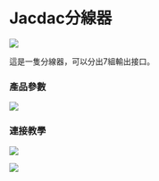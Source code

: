 # Jacdac分線器

![](https://kittenbothk.readthedocs.io/en/latest/\_images/hub1.png)

這是一隻分線器，可以分出7組輸出接口。

### 產品參數

![](https://kittenbothk.readthedocs.io/en/latest/\_images/hub2.png)

### 連接教學

![](https://kittenbothk.readthedocs.io/en/latest/\_images/hub3.png)

![](https://kittenbothk.readthedocs.io/en/latest/\_images/hub4.png)
